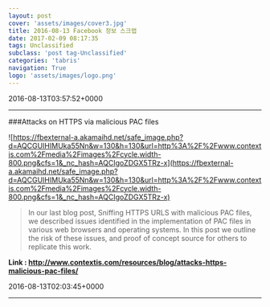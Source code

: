 ```yaml
---
layout: post
cover: 'assets/images/cover3.jpg'
title: 2016-08-13 Facebook 정보 스크랩
date: 2017-02-09 08:17:35
tags: Unclassified
subclass: 'post tag-Unclassified'
categories: 'tabris'
navigation: True
logo: 'assets/images/logo.png'
---
```


2016-08-13T03:57:52+0000

---

###Attacks on HTTPS via malicious PAC files

![https://fbexternal-a.akamaihd.net/safe_image.php?d=AQCGUIHIMUka55Nn&w=130&h=130&url=http%3A%2F%2Fwww.contextis.com%2Fmedia%2Fimages%2Fcycle.width-800.png&cfs=1&_nc_hash=AQCIgoZDGX5TRz-x](https://fbexternal-a.akamaihd.net/safe_image.php?d=AQCGUIHIMUka55Nn&w=130&h=130&url=http%3A%2F%2Fwww.contextis.com%2Fmedia%2Fimages%2Fcycle.width-800.png&cfs=1&_nc_hash=AQCIgoZDGX5TRz-x)

>In our last blog post, Sniffing HTTPS URLS with malicious PAC files, we described issues identified in the implementation of PAC files in various web browsers and operating systems. In this post we outline the risk of these issues, and proof of concept source for others to replicate this work.

**Link : <http://www.contextis.com/resources/blog/attacks-https-malicious-pac-files/>**

2016-08-13T02:03:45+0000

---

